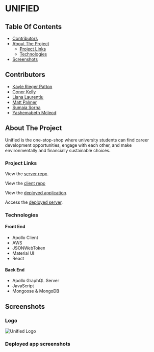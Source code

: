 # UNIFIED

## Table Of Contents

- [Contributors](#contributors)
- [About The Project](#about-the-project)
  - [Project Links](#project-links)
  - [Technologies](#technologies)
- [Screenshots](#screenshots)

## Contributors

- [Kayle Rieger Patton](https://github.com/kayleriegerpatton)
- [Conor Kelly](https://github.com/conorjkelly96)
- [Liana Laurentiu](https://github.com/lianavaleria15)
- [Matt Palmer](https://github.com/tigerbath)
- [Sumaia Sorna](https://github.com/SumaiaSorna)
- [Yashemabeth Mcleod](https://github.com/Yashemabeth)

## About The Project

Unified is the one-stop-shop where university students can find career development opportunities, engage with each other, and make environmentally and financially sustainable choices.

### Project Links

View the [server repo](https://github.com/conorjkelly96/unified-server).

View the [client repo](https://github.com/conorjkelly96/unified-client)

View the [deployed application](https://unified-education.herokuapp.com/).

Access the [deployed server](https://desolate-eyrie-52631.herokuapp.com/).

### Technologies

#### Front End

- Apollo Client
- AWS
- JSONWebToken
- Material UI
- React

#### Back End

- Apollo GraphQL Server
- JavaScript
- Mongoose & MongoDB

## Screenshots

### Logo

![Unified Logo](public/images/unified-public-nav.png)

### Deployed app screenshots

